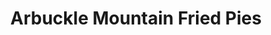 ---
title: "Arbuckle Mountain Fried Pies"
url: /davis/arbuckle-mountain-fried-pies/
shop: Bäckerei
---